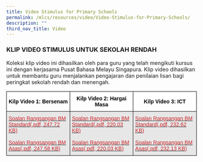 ```yaml
---
title: Video Stimulus for Primary Schools
permalink: /mlcs/resources/video/Video-Stimulus-for-Primary-Schools/
description: ""
third_nav_title: Video
---
```

### KLIP VIDEO STIMULUS UNTUK SEKOLAH RENDAH

Koleksi klip video ini dihasilkan oleh para guru yang telah mengikuti kursus ini dengan kerjasama Pusat Bahasa Melayu Singapura. Klip video dihasilkan untuk membantu guru menjalankan pengajaran dan penilaian lisan bagi peringkat sekolah rendah dan menengah.

<style type="text/css">
.tg  {border-collapse:collapse;border-spacing:0;}
.tg td{border-color:black;border-style:solid;border-width:1px;font-family:Arial, sans-serif;font-size:14px;
  overflow:hidden;padding:10px 5px;word-break:normal;}
.tg th{border-color:black;border-style:solid;border-width:1px;font-family:Arial, sans-serif;font-size:14px;
  font-weight:normal;overflow:hidden;padding:10px 5px;word-break:normal;}
.tg .tg-dewj{background-color:#E7E7E7;color:#CA2126;text-align:left;text-decoration:underline;vertical-align:top}
.tg .tg-0djp{background-color:#FFF;color:#000000;font-weight:bold;text-align:center;vertical-align:middle}
</style>
<table class="tg">
<thead>
  <tr>
    <th class="tg-0djp"><span style="font-weight:600">Kilp Video 1: Bersenam</span></th>
    <th class="tg-0djp"><span style="font-weight:600">Kilp Video 2: Hargai Masa</span></th>
    <th class="tg-0djp"><span style="font-weight:600">Kilp Video 3: ICT</span></th>
  </tr>
</thead>
<tbody>
  <tr>
    <td class="tg-dewj"><a href="/files/bersenam-1.pdf"><span style="color:#CA2126;background-color:transparent">Soalan Rangsangan BM Standard(.pdf, 247.72 KB)</span></a><br><br><a href="/files/bersenam_2.pdf"><span style="color:#CA2126;background-color:transparent">Soalan Rangsangan BM Asas(.pdf, 247.58 KB)</span></a></td>
    <td class="tg-dewj"><a href="/files/hargai-masa2.pdf"><span style="color:#CA2126;background-color:transparent">Soalan Rangsangan BM Standard(.pdf, 220.03 KB)</span></a><br><br><a href="/files/hargai-masa2.pdf"><span style="color:#CA2126;background-color:transparent">Soalan Rangsangan BM Asas(.pdf, 220.03 KB)</span></a></td>
    <td class="tg-dewj"><a href="/files/ict1.pdf"><span style="color:#CA2126;background-color:transparent">Soalan Rangsangan BM Standard(.pdf, 232.62 KB)</span></a><br><br><a href="/files/ict2.pdf"><span style="color:#CA2126;background-color:transparent">Soalan Rangsangan BM Asas(.pdf, 232.13 KB)</span></a></td>
  </tr>
</tbody>
</table>